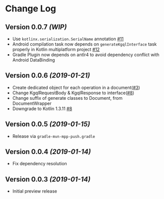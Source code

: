Change Log
===

Version 0.0.7 *(WIP)*
---

* Use `kotlinx.serialization.SerialName` annotation [#11](https://github.com/yshrsmz/kgql/issues/11)
* Android compilation task now depends on `generateKgqlInterface` task properly in Kotlin multiplatform project [#12](https://github.com/yshrsmz/kgql/issues/12)
* Gradle Plugin now depends on antlr4 to avoid dependency conflict with Android DataBinding


Version 0.0.6 *(2019-01-21)*
---

* Create dedicated object for each operation in a document([#3](https://github.com/yshrsmz/kgql/issues/3))
* Change KgqlRequestBody & KgqlResponse to interface([#8](https://github.com/yshrsmz/kgql/issues/8))
* Change suffix of generate classes to Document, from DocumentWrapper
* Downgrade to Kotlin 1.3.11 [#8](https://github.com/yshrsmz/kgql/issues/8)


Version 0.0.5 *(2019-01-15)*
---

* Release via `gradle-mvn-mpp-push.gradle`


Version 0.0.4 *(2019-01-14)*
---

* Fix dependency resolution



Version 0.0.3 *(2019-01-14)*
---

* Initial preview release
